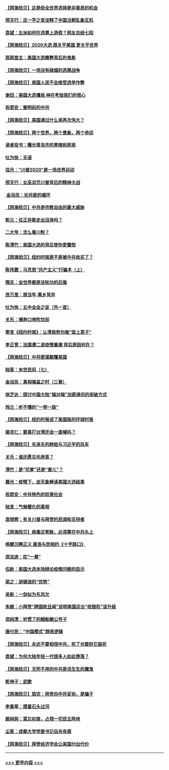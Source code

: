 #### [【网海拾贝】这是给全世界选择是非善恶的机会](../pages/nsc993/n12535061.md?t=11091351) 
#### [邢天行：这一字之变诠释了中国当朝乱象玄机](../pages/nsc993/n12533446.md?t=11091351) 
#### [袁斌：左派如何在选票上造假？网友总结七招](../pages/nsc993/n12533180.md?t=11091351) 
#### [【网海拾贝】2020大选 既关乎美国 更关乎世界](../pages/nsc993/n12533161.md?t=11091351) 
#### [观雨堂主：美国大选舞弊背后的鬼影](../pages/nsc993/n12533153.md?t=11091351) 
#### [【网海拾贝】一场没有硝烟的选票战争](../pages/nsc993/n12531883.md?t=11091351) 
#### [【网海拾贝】美国人民不会接受选举作弊](../pages/nsc993/n12528850.md?t=11091351) 
#### [谢田：美国大选僵局 神在考验我们的信心](../pages/nsc993/n12527932.md?t=11091351) 
#### [祝君安：黎明前的中共](../pages/nsc993/n12524071.md?t=11091351) 
#### [【网海拾贝】美国通过什么来再次伟大？](../pages/nsc993/n12523844.md?t=11091351) 
#### [【网海拾贝】两个世界，两个景象，两个命运](../pages/nsc993/n12521419.md?t=11091351) 
#### [读者投书：曝光青岛市的黑暗和邪恶](../pages/nsc993/n12520988.md?t=11091351) 
#### [吐为快：无语](../pages/nsc993/n12518588.md?t=11091351) 
#### [佳月：“川普2020”是一场世界运动](../pages/nsc993/n12518581.md?t=11091351) 
#### [邢天行：女巫诅咒川普背后的精神大战](../pages/nsc993/n12517257.md?t=11091351) 
#### [ 金浴凤：论共匪的循环](../pages/nsc993/n12517133.md?t=11091351) 
#### [【网海拾贝】中共是宗教自由的最大威胁](../pages/nsc993/n12516879.md?t=11091351) 
#### [乾元：任正非能走出沼泽吗？](../pages/nsc993/n12515831.md?t=11091351) 
#### [二大爷：怎么看川粉？](../pages/nsc993/n12515820.md?t=11091351) 
#### [陈清竹：美国大选的背后使你更震惊](../pages/nsc993/n12515589.md?t=11091351) 
#### [【网海拾贝】纽约时报是不是被中共收买了？](../pages/nsc993/n12515122.md?t=11091351) 
#### [陈伟霆：马克思“共产主义”行骗术（上）](../pages/nsc993/n12510217.md?t=11091351) 
#### [隋志：全世界都是法轮功的后盾](../pages/nsc993/n12510636.md?t=11091351) 
#### [连万里：想当年‧离乡背井](../pages/nsc993/n12510623.md?t=11091351) 
#### [吐为快：五中全会之妄（外一首）](../pages/nsc993/n12510470.md?t=11091351) 
#### [关乐：裸奔口哨吹坟前](../pages/nsc993/n12510403.md?t=11091351) 
#### [寄言《纽约时报》：认清局势勿做“梁上君子”](../pages/nsc993/n12510042.md?t=11091351) 
#### [李正宽：法国遭二波疫情重袭 背后原因何在？](../pages/nsc993/n12509971.md?t=11091351) 
#### [【网海拾贝】中共密谋颠覆美国](../pages/nsc993/n12509816.md?t=11091351) 
#### [陆客：末世民风（七）](../pages/nsc993/n12507822.md?t=11091351) 
#### [金浴凤：真相揭盖之时（三章）](../pages/nsc993/n12507804.md?t=11091351) 
#### [徐芝达：探讨中国大陆“端对端”加密通讯的突破方式](../pages/nsc993/n12507682.md?t=11091351) 
#### [玲兰：听不懂的“一带一路”](../pages/nsc993/n12507669.md?t=11091351) 
#### [【网海拾贝】纽约时报成了美国版的环球时报](../pages/nsc993/n12507053.md?t=11091351) 
#### [骆克仁：要真打台湾还会一直喊吗？](../pages/nsc993/n12506843.md?t=11091351) 
#### [【网海拾贝】毛泽东的肿脸与习近平的风车](../pages/nsc993/n12504537.md?t=11091351) 
#### [关乐：谁还愿见毛岸英？](../pages/nsc993/n12503866.md?t=11091351) 
#### [清竹：是“坑爹”还是“害儿”？](../pages/nsc993/n12503034.md?t=11091351) 
#### [晨光：疫情下，由天象解读美国大选结果](../pages/nsc993/n12502536.md?t=11091351) 
#### [祝君安：中共特色的奴隶社会](../pages/nsc993/n12501529.md?t=11091351) 
#### [陆言：气候暖化的真相](../pages/nsc993/n12501183.md?t=11091351) 
#### [袁晓辉：有关川普与拜登的民调和支持者](../pages/nsc993/n12500433.md?t=11091351) 
#### [【网海拾贝】病毒这笔账，必须算在中共头上](../pages/nsc993/n12500320.md?t=11091351) 
#### [唤醒沉睡正义 唐浩与您相约《十字路口》](../pages/nsc993/n12497980.md?t=11091351) 
#### [郑法途：叹“一尊”](../pages/nsc993/n12498837.md?t=11091351) 
#### [伍新：美国大选末场辩论疫情问题的启示](../pages/nsc993/n12498829.md?t=11091351) 
#### [梁之：胡锡进的“优势”](../pages/nsc993/n12498780.md?t=11091351) 
#### [吴新：一剑似为东风欠](../pages/nsc993/n12498772.md?t=11091351) 
#### [朱颜：小拜登“跨国败丑闻”说明美国这台“收银机”该升级](../pages/nsc993/n12498731.md?t=11091351) 
#### [郑纯清：听惯了的贼船艄公号子](../pages/nsc993/n12498721.md?t=11091351) 
#### [唐付民：“中国模式”罪恶逻辑](../pages/nsc993/n12498310.md?t=11091351) 
#### [【网海拾贝】永远不要相信中共，死了也要防它装死](../pages/nsc993/n12498162.md?t=11091351) 
#### [袁斌：为何大陆年轻一代很多人如此堕落？](../pages/nsc993/n12495696.md?t=11091351) 
#### [【网海拾贝】无所不用的中共是活生生的魔鬼](../pages/nsc993/n12495621.md?t=11091351) 
#### [乾坤子：武歌](../pages/nsc993/n12493391.md?t=11091351) 
#### [【网海拾贝】班农：拜登向中共妥协，是骗子](../pages/nsc993/n12492877.md?t=11091351) 
#### [李春草：摸着石头过河](../pages/nsc993/n12491121.md?t=11091351) 
#### [颜纯钩：莫忘初衷，占领一切民主阵地](../pages/nsc993/n12490965.md?t=11091351) 
#### [尘客：成都大学党委书记自杀有感](../pages/nsc993/n12490950.md?t=11091351) 
#### [【网海拾贝】拜登经济学会让美国付出代价](../pages/nsc993/n12489662.md?t=11091351) 

----
#### [ >>> 更早内容 <<< ](../indexes/nsc993-earlier.md)
